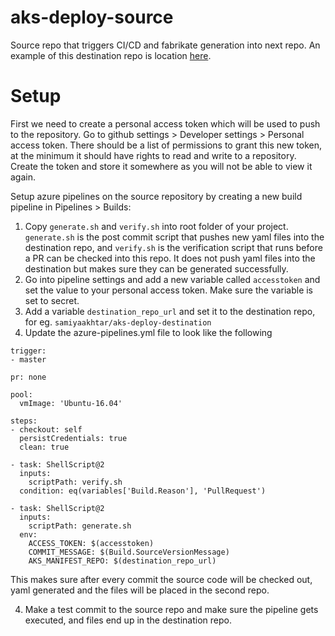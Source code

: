 # aks-deploy-source
Source repo that triggers CI/CD and fabrikate generation into next repo. An example of this destination repo is location [here](https://github.com/samiyaakhtar/aks-deploy-destination). 

# Setup

First we need to create a personal access token which will be used to push to the repository. Go to github settings > Developer settings > Personal access token. There should be a list of permissions to grant this new token, at the minimum it should have rights to read and write to a repository. Create the token and store it somewhere as you will not be able to view it again.

Setup azure pipelines on the source repository by creating a new build pipeline in Pipelines > Builds:

1. Copy `generate.sh` and `verify.sh` into root folder of your project. `generate.sh` is the post commit script that pushes new yaml files into the destination repo, and `verify.sh` is the verification script that runs before a PR can be checked into this repo. It does not push yaml files into the destination but makes sure they can be generated successfully.
2. Go into pipeline settings and add a new variable called `accesstoken` and set the value to your personal access token. Make sure the variable is set to secret. 
3. Add a variable `destination_repo_url` and set it to the destination repo, for eg. `samiyaakhtar/aks-deploy-destination`
4. Update the azure-pipelines.yml file to look like the following

```
trigger:
- master

pr: none

pool:
  vmImage: 'Ubuntu-16.04'

steps:
- checkout: self
  persistCredentials: true
  clean: true

- task: ShellScript@2
  inputs:
    scriptPath: verify.sh
  condition: eq(variables['Build.Reason'], 'PullRequest')

- task: ShellScript@2
  inputs:
    scriptPath: generate.sh
  env:
    ACCESS_TOKEN: $(accesstoken)
    COMMIT_MESSAGE: $(Build.SourceVersionMessage)
    AKS_MANIFEST_REPO: $(destination_repo_url)

```
This makes sure after every commit the source code will be checked out, yaml generated and the files will be placed in the second repo. 

4. Make a test commit to the source repo and make sure the pipeline gets executed, and files end up in the destination repo. 


